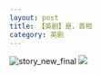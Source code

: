 ```yaml
---
layout: post
title: 【英剧】是，首相
category: 英剧
---
```

![story_new_final](http://se6jhw04b.hd-bkt.clouddn.com/img/story_new_final_0322.png)
![](http://se6jnduj5.hd-bkt.clouddn.com/img/yes-prime-minister-220531-1.jpg)